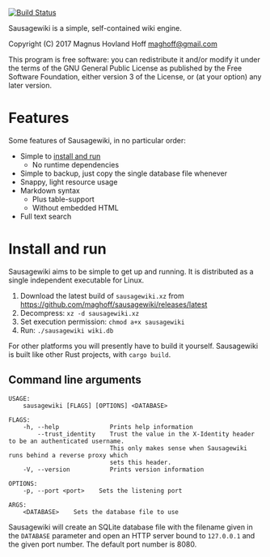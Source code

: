 [![Build Status](https://travis-ci.org/maghoff/sausagewiki.svg?branch=master)](https://travis-ci.org/maghoff/sausagewiki)

Sausagewiki is a simple, self-contained wiki engine.

Copyright (C) 2017 Magnus Hovland Hoff <maghoff@gmail.com>

This program is free software: you can redistribute it and/or modify it under
the terms of the GNU General Public License as published by the Free Software
Foundation, either version 3 of the License, or (at your option) any later
version.

Features
========
Some features of Sausagewiki, in no particular order:

 * Simple to [install and run](#install-and-run)
    * No runtime dependencies
 * Simple to backup, just copy the single database file whenever
 * Snappy, light resource usage
 * Markdown syntax
    * Plus table-support
    * Without embedded HTML
 * Full text search

Install and run
===============
Sausagewiki aims to be simple to get up and running. It is distributed as a
single independent executable for Linux.

 1. Download the latest build of `sausagewiki.xz` from <https://github.com/maghoff/sausagewiki/releases/latest>
 2. Decompress: `xz -d sausagewiki.xz`
 3. Set execution permission: `chmod a+x sausagewiki`
 4. Run: `./sausagewiki wiki.db`

For other platforms you will presently have to build it yourself. Sausagewiki
is built like other Rust projects, with `cargo build`.

Command line arguments
----------------------
    USAGE:
        sausagewiki [FLAGS] [OPTIONS] <DATABASE>

    FLAGS:
        -h, --help              Prints help information
            --trust_identity    Trust the value in the X-Identity header to be an authenticated username.
                                This only makes sense when Sausagewiki runs behind a reverse proxy which
                                sets this header.
        -V, --version           Prints version information

    OPTIONS:
        -p, --port <port>    Sets the listening port

    ARGS:
        <DATABASE>    Sets the database file to use

Sausagewiki will create an SQLite database file with the filename given in the
`DATABASE` parameter and open an HTTP server bound to `127.0.0.1` and the given
port number. The default port number is 8080.
